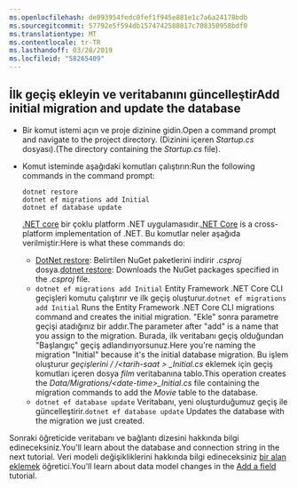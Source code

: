```yaml
---
ms.openlocfilehash: de093954fedc0fef1f945e881e1c7a6a24178bdb
ms.sourcegitcommit: 57792e5f594db1574742588017c708350958bdf0
ms.translationtype: MT
ms.contentlocale: tr-TR
ms.lasthandoff: 03/20/2019
ms.locfileid: "58265409"
---
```

## <a name="add-initial-migration-and-update-the-database"></a><span data-ttu-id="f3022-101">İlk geçiş ekleyin ve veritabanını güncelleştir</span><span class="sxs-lookup"><span data-stu-id="f3022-101">Add initial migration and update the database</span></span>

* <span data-ttu-id="f3022-102">Bir komut istemi açın ve proje dizinine gidin.</span><span class="sxs-lookup"><span data-stu-id="f3022-102">Open a command prompt and navigate to the project directory.</span></span> <span data-ttu-id="f3022-103">(Dizinini içeren *Startup.cs* dosyası).</span><span class="sxs-lookup"><span data-stu-id="f3022-103">(The directory containing the *Startup.cs* file).</span></span>

* <span data-ttu-id="f3022-104">Komut isteminde aşağıdaki komutları çalıştırın:</span><span class="sxs-lookup"><span data-stu-id="f3022-104">Run the following commands in the command prompt:</span></span>

  ```console
  dotnet restore
  dotnet ef migrations add Initial
  dotnet ef database update
  ```

  <span data-ttu-id="f3022-105">[.NET core](/dotnet/core/tools/index) bir çoklu platform .NET uygulamasıdır.</span><span class="sxs-lookup"><span data-stu-id="f3022-105">[.NET Core](/dotnet/core/tools/index) is a cross-platform implementation of .NET.</span></span> <span data-ttu-id="f3022-106">Bu komutlar neler aşağıda verilmiştir:</span><span class="sxs-lookup"><span data-stu-id="f3022-106">Here is what these commands do:</span></span>

  * <span data-ttu-id="f3022-107">[DotNet restore](/dotnet/core/tools/dotnet-restore): Belirtilen NuGet paketlerini indirir *.csproj* dosya.</span><span class="sxs-lookup"><span data-stu-id="f3022-107">[dotnet restore](/dotnet/core/tools/dotnet-restore): Downloads the NuGet packages specified in the *.csproj* file.</span></span>
  * <span data-ttu-id="f3022-108">`dotnet ef migrations add Initial` Entity Framework .NET Core CLI geçişleri komutu çalıştırır ve ilk geçiş oluşturur.</span><span class="sxs-lookup"><span data-stu-id="f3022-108">`dotnet ef migrations add Initial` Runs the Entity Framework .NET Core CLI migrations command and creates the initial migration.</span></span> <span data-ttu-id="f3022-109">"Ekle" sonra parametre geçişi atadığınız bir addır.</span><span class="sxs-lookup"><span data-stu-id="f3022-109">The parameter after "add" is a name that you assign to the migration.</span></span> <span data-ttu-id="f3022-110">Burada, ilk veritabanı geçiş olduğundan "Başlangıç" geçiş adlandırıyorsunuz.</span><span class="sxs-lookup"><span data-stu-id="f3022-110">Here you're naming the migration "Initial" because it's the initial database migration.</span></span> <span data-ttu-id="f3022-111">Bu işlem oluşturur *geçişlerini / /\<tarih-saat > _Initial.cs* eklemek için geçiş komutları içeren dosya *film* veritabanına tablo.</span><span class="sxs-lookup"><span data-stu-id="f3022-111">This operation creates the *Data/Migrations/\<date-time>_Initial.cs* file containing the migration commands to add the *Movie* table to the database.</span></span>
  * <span data-ttu-id="f3022-112">`dotnet ef database update`  Veritabanı, yeni oluşturduğumuz geçiş ile güncelleştirir.</span><span class="sxs-lookup"><span data-stu-id="f3022-112">`dotnet ef database update`  Updates the database with the migration we just created.</span></span>

<span data-ttu-id="f3022-113">Sonraki öğreticide veritabanı ve bağlantı dizesini hakkında bilgi edineceksiniz.</span><span class="sxs-lookup"><span data-stu-id="f3022-113">You'll learn about the database and connection string in the next tutorial.</span></span> <span data-ttu-id="f3022-114">Veri modeli değişikliklerini hakkında bilgi edineceksiniz [bir alan eklemek](xref:tutorials/first-mvc-app/new-field) öğretici.</span><span class="sxs-lookup"><span data-stu-id="f3022-114">You'll learn about data model changes in the [Add a field](xref:tutorials/first-mvc-app/new-field) tutorial.</span></span>
